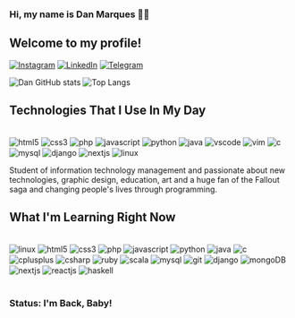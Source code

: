 ### Hi, my name is Dan Marques 🖐🏾

## Welcome to my profile!

[![Instagram](https://img.shields.io/badge/Instagram-E4405F?style=for-the-badge&logo=instagram&logoColor=white)](https://www.instagram.com/dansmarquees/) 
[![LinkedIn](https://img.shields.io/badge/LinkedIn-0077B5?style=for-the-badge&logo=linkedin&logoColor=white)](https://www.linkedin.com/in/danilosmarques/) 
[![Telegram](https://img.shields.io/badge/Telegram-2CA5E0?style=for-the-badge&logo=telegram&logoColor=white)](https://telegram.me/dansmarquees)


![Dan GitHub stats](https://github-readme-stats.vercel.app/api?username=danmarquees&show_icons=true&theme=tokyonight)
![Top Langs](https://github-readme-stats.vercel.app/api/top-langs/?username=danmarquees&layout=compact)
## Technologies That I Use In My Day

<div style="display: inline_block"><br/>
   <img align="center" alt="html5" src="https://img.shields.io/badge/HTML5-E34F26?style=for-the-badge&logo=html5&logoColor=white" />
   <img align="center" alt="css3" src="https://img.shields.io/badge/CSS3-1572B6?style=for-the-badge&logo=css3&logoColor=white" />
   <img align="center" alt="php" src="https://img.shields.io/badge/PHP-777BB4?style=for-the-badge&logo=php&logoColor=white" />
   <img align="center" alt="javascript" src="https://img.shields.io/badge/JavaScript-F7DF1E?style=for-the-badge&logo=javascript&logoColor=black" />
   <img align="center" alt="python" src="https://img.shields.io/badge/Python-14354C?style=for-the-badge&logo=python&logoColor=white" />
   <img align="center" alt="java" src="https://img.shields.io/badge/Java-ED8B00?style=for-the-badge&logo=openjdk&logoColor=white" />
   <img align="center" alt="vscode" src="https://img.shields.io/badge/Visual_Studio_Code-0078D4?style=for-the-badge&logo=visual%20studio%20code&logoColor=white" />
   <img align="center" alt="vim" src="https://img.shields.io/badge/VIM-%2311AB00.svg?&style=for-the-badge&logo=vim&logoColor=white" />
   <img align="center" alt="c" src="https://img.shields.io/badge/C-00599C?style=for-the-badge&logo=c&logoColor=white"/>
   <img align="center" alt="mysql" src="https://img.shields.io/badge/MySQL-00000F?style=for-the-badge&logo=mysql&logoColor=white"/>
   <img align="center" alt="django" src="https://img.shields.io/badge/django-%23092E20.svg?style=for-the-badge&logo=django&logoColor=white" />
   <img align="center" alt="nextjs" src="https://img.shields.io/badge/Next-black?style=for-the-badge&logo=next.js&logoColor=white" />
   <img align="center" alt="linux" src= "https://img.shields.io/badge/Linux-000?style=for-the-badge&logo=linux&logoColor=FCC624" /> 





   




</div>

Student of information technology management and passionate about new technologies, graphic design, education, art and a huge fan of the Fallout saga and changing people's lives through programming.
## What I'm Learning Right Now

<div style="display: inline_block"><br/>
   <img align="center" alt="linux" src= "https://img.shields.io/badge/Linux-000?style=for-the-badge&logo=linux&logoColor=FCC624" /> 
   <img align="center" alt="html5" src="https://img.shields.io/badge/HTML5-E34F26?style=for-the-badge&logo=html5&logoColor=white" />
   <img align="center" alt="css3" src="https://img.shields.io/badge/CSS3-1572B6?style=for-the-badge&logo=css3&logoColor=white" />
   <img align="center" alt="php" src="https://img.shields.io/badge/PHP-777BB4?style=for-the-badge&logo=php&logoColor=white" />
   <img align="center" alt="javascript" src="https://img.shields.io/badge/JavaScript-F7DF1E?style=for-the-badge&logo=javascript&logoColor=black" />
   <img align="center" alt="python" src="https://img.shields.io/badge/Python-14354C?style=for-the-badge&logo=python&logoColor=white" />
   <img align="center" alt="java" src="https://img.shields.io/badge/Java-ED8B00?style=for-the-badge&logo=openjdk&logoColor=white" />
   <img align="center" alt="c" src="https://img.shields.io/badge/C-00599C?style=for-the-badge&logo=c&logoColor=white"/>
   <img align="center" alt="cplusplus" src="https://img.shields.io/badge/C%2B%2B-00599C?style=for-the-badge&logo=c%2B%2B&logoColor=white"/>
   <img align="center" alt="csharp" src="https://img.shields.io/badge/C%23-239120?style=for-the-badge&logo=c-sharp&logoColor=white"/> 
   <img align="center" alt="ruby" src="https://img.shields.io/badge/Ruby-CC342D?style=for-the-badge&logo=ruby&logoColor=white"/>
   <img align="center" alt="scala" src="https://img.shields.io/badge/Scala-DC322F?style=for-the-badge&logo=scala&logoColor=white"/> 
   <img align="center" alt="mysql" src="https://img.shields.io/badge/MySQL-00000F?style=for-the-badge&logo=mysql&logoColor=white"/>
   <img align="center" alt="git" src="https://img.shields.io/badge/git-%23F05033.svg?style=for-the-badge&logo=git&logoColor=white"/>
   <img align="center" alt="django" src="https://img.shields.io/badge/django-%23092E20.svg?style=for-the-badge&logo=django&logoColor=white" />
   <img align="center" alt="mongoDB" src="https://img.shields.io/badge/MongoDB-%234ea94b.svg?style=for-the-badge&logo=mongodb&logoColor=white" />
   <img align="center" alt="nextjs" src="https://img.shields.io/badge/Next-black?style=for-the-badge&logo=next.js&logoColor=white" />
   <img align="center" alt="reactjs" src="https://img.shields.io/badge/react-%2320232a.svg?style=for-the-badge&logo=react&logoColor=%2361DAFB" />
   <img align="center" alt="haskell" src="https://img.shields.io/badge/Haskell-5e5086?style=for-the-badge&logo=haskell&logoColor=white)"/>


</div><br/>

### Status: I'm Back, Baby!
